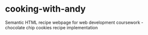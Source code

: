 # cooking-with-andy
Semantic HTML recipe webpage for web development coursework - chocolate chip cookies recipe implementation
